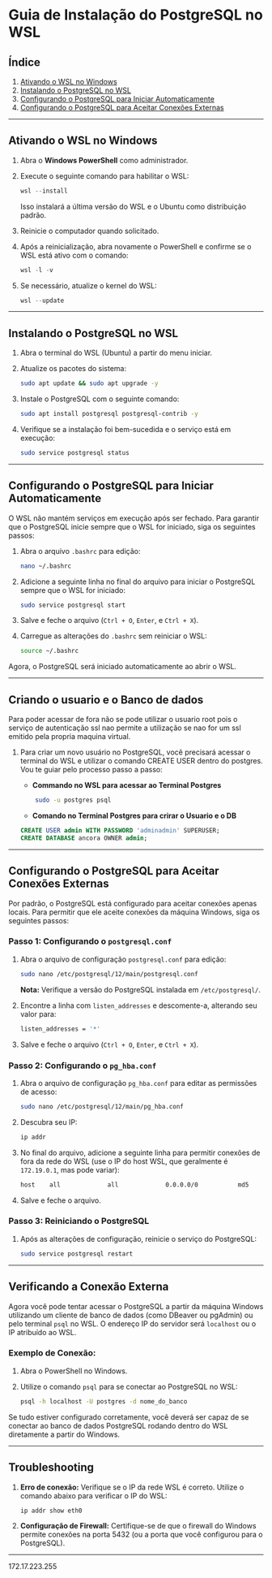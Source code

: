 # Guia de Instalação do PostgreSQL no WSL

## Índice
1. [Ativando o WSL no Windows](#ativando-o-wsl-no-windows)
2. [Instalando o PostgreSQL no WSL](#instalando-o-postgresql-no-wsl)
3. [Configurando o PostgreSQL para Iniciar Automaticamente](#configurando-o-postgresql-para-iniciar-automaticamente)
4. [Configurando o PostgreSQL para Aceitar Conexões Externas](#configurando-o-postgresql-para-aceitar-conexões-externas)

---

## Ativando o WSL no Windows

1. Abra o **Windows PowerShell** como administrador.
2. Execute o seguinte comando para habilitar o WSL:

    ```powershell
    wsl --install
    ```

   Isso instalará a última versão do WSL e o Ubuntu como distribuição padrão.

3. Reinicie o computador quando solicitado.

4. Após a reinicialização, abra novamente o PowerShell e confirme se o WSL está ativo com o comando:

    ```powershell
    wsl -l -v
    ```

5. Se necessário, atualize o kernel do WSL:

    ```powershell
    wsl --update
    ```

---

## Instalando o PostgreSQL no WSL

1. Abra o terminal do WSL (Ubuntu) a partir do menu iniciar.
2. Atualize os pacotes do sistema:

    ```bash
    sudo apt update && sudo apt upgrade -y
    ```

3. Instale o PostgreSQL com o seguinte comando:

    ```bash
    sudo apt install postgresql postgresql-contrib -y
    ```

4. Verifique se a instalação foi bem-sucedida e o serviço está em execução:

    ```bash
    sudo service postgresql status
    ```

---

## Configurando o PostgreSQL para Iniciar Automaticamente

O WSL não mantém serviços em execução após ser fechado. Para garantir que o PostgreSQL inicie sempre que o WSL for iniciado, siga os seguintes passos:

1. Abra o arquivo `.bashrc` para edição:

    ```bash
    nano ~/.bashrc
    ```

2. Adicione a seguinte linha no final do arquivo para iniciar o PostgreSQL sempre que o WSL for iniciado:

    ```bash
    sudo service postgresql start
    ```

3. Salve e feche o arquivo (`Ctrl + O`, `Enter`, e `Ctrl + X`).

4. Carregue as alterações do `.bashrc` sem reiniciar o WSL:

    ```bash
    source ~/.bashrc
    ```

Agora, o PostgreSQL será iniciado automaticamente ao abrir o WSL.

---
## Criando o usuario e o Banco de dados

Para poder acessar de fora não se pode utilizar o usuario root pois o serviço de autenticação ssl nao permite a utilização se nao for um ssl emitido pela propria maquina virtual.

1. Para criar um novo usuário no PostgreSQL, você precisará acessar o terminal do WSL e utilizar o comando CREATE USER dentro do postgres. Vou te guiar pelo processo passo a passo:
    - **Commando no WSL para acessar ao Terminal Postgres**
    ```bash
        sudo -u postgres psql
    ```

    - **Comando no Terminal Postgres para crirar o Usuario e o DB**
    ```sql
    CREATE USER admin WITH PASSWORD 'adminadmin' SUPERUSER;
    CREATE DATABASE ancora OWNER admin;
    ```
---

## Configurando o PostgreSQL para Aceitar Conexões Externas

Por padrão, o PostgreSQL está configurado para aceitar conexões apenas locais. Para permitir que ele aceite conexões da máquina Windows, siga os seguintes passos:

### Passo 1: Configurando o `postgresql.conf`

1. Abra o arquivo de configuração `postgresql.conf` para edição:

    ```bash
    sudo nano /etc/postgresql/12/main/postgresql.conf
    ```

    **Nota:** Verifique a versão do PostgreSQL instalada em `/etc/postgresql/`.

2. Encontre a linha com `listen_addresses` e descomente-a, alterando seu valor para:

    ```bash
    listen_addresses = '*'
    ```

3. Salve e feche o arquivo (`Ctrl + O`, `Enter`, e `Ctrl + X`).

### Passo 2: Configurando o `pg_hba.conf`

1. Abra o arquivo de configuração `pg_hba.conf` para editar as permissões de acesso:

    ```bash
    sudo nano /etc/postgresql/12/main/pg_hba.conf
    ```

2. Descubra seu IP:

    ```bash
    ip addr
    ```

3. No final do arquivo, adicione a seguinte linha para permitir conexões de fora da rede do WSL (use o IP do host WSL, que geralmente é `172.19.0.1`, mas pode variar):

    ```bash
    host    all             all             0.0.0.0/0           md5
    ```

4. Salve e feche o arquivo.

### Passo 3: Reiniciando o PostgreSQL

1. Após as alterações de configuração, reinicie o serviço do PostgreSQL:

    ```bash
    sudo service postgresql restart
    ```

---

## Verificando a Conexão Externa

Agora você pode tentar acessar o PostgreSQL a partir da máquina Windows utilizando um cliente de banco de dados (como DBeaver ou pgAdmin) ou pelo terminal `psql` no WSL. O endereço IP do servidor será `localhost` ou o IP atribuído ao WSL.

### Exemplo de Conexão:

1. Abra o PowerShell no Windows.
2. Utilize o comando `psql` para se conectar ao PostgreSQL no WSL:

    ```bash
    psql -h localhost -U postgres -d nome_do_banco
    ```

Se tudo estiver configurado corretamente, você deverá ser capaz de se conectar ao banco de dados PostgreSQL rodando dentro do WSL diretamente a partir do Windows.

---

## Troubleshooting

1. **Erro de conexão:** Verifique se o IP da rede WSL é correto. Utilize o comando abaixo para verificar o IP do WSL:

    ```bash
    ip addr show eth0
    ```

2. **Configuração de Firewall:** Certifique-se de que o firewall do Windows permite conexões na porta 5432 (ou a porta que você configurou para o PostgreSQL).

---

172.17.223.255